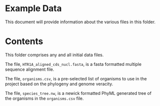 # Example Data

This document will provide information about the various files in this folder.

# Contents

This folder comprises any and all initial data files.

The file, `HTR1A_aligned_cds_nucl.fasta`, is a fasta formatted multiple sequence alignment file.

The file, `organisms.csv`, is a pre-selected list of organisms to use in the project based on the phylogeny and genome veracity.

The file, `species_tree.nw`, is a newick formatted PhyML generated tree of the organisms in the `organisms.csv` file.

